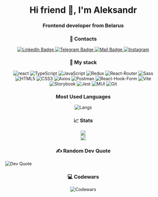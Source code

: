 <h1 align="center">Hi friend 👋, I'm Aleksandr</h1>

<h3 align="center">Frontend developer from Belarus</h3>

<div align="center">
   <h3 align="center">📝 Contacts</h3>
   <a href="https://www.linkedin.com/in/%D0%B0%D0%BB%D0%B5%D0%BA%D1%81%D0%B0%D0%BD%D0%B4%D1%80-%D0%B7%D0%B0%D0%B9%D1%86%D0%B5%D0%B2-961481277/" target="_blank">
    <img src="https://img.shields.io/badge/LinkedIn-0A66C2.svg?style=for-the-badge&logo=LinkedIn&logoColor=white" alt="LinkedIn Badge"/>
  </a>
  <a href="https://t.me/zaitsev_av" target="_blank">
    <img src="https://img.shields.io/badge/Telegram-26A5E4.svg?style=for-the-badge&logo=Telegram&logoColor=white" alt="Telegram Badge"/>
  </a>
  <a href="mailto:zaitsev.av.12@gmail.com" target="_blank">
   <img src="https://img.shields.io/badge/Gmail-EA4335.svg?style=for-the-badge&logo=Gmail&logoColor=white" alt="Mail Badge"/>
  </a>
  <a>
  <a href="https://instagram.com/zaitsev_av" target="blank">
    <img src="https://img.shields.io/badge/Instagram-E4405F?style=for-the-badge&logo=instagram&logoColor=white" alt="Instagram">
  </a>
</div>
<h3 align="center">🧱 My stack</h3>
<div align="center">
   <img src="https://img.shields.io/badge/React-61DAFB.svg?style=for-the-badge&logo=React&logoColor=black" alt="react"/>
   <img src="https://img.shields.io/badge/TypeScript-3178C6.svg?style=for-the-badge&logo=TypeScript&logoColor=white" alt="TypeScript"/> 
   <img src="https://img.shields.io/badge/JavaScript-F7DF1E.svg?style=for-the-badge&logo=JavaScript&logoColor=black" alt="JavaScript"/> 
   <img src="https://img.shields.io/badge/Redux-764ABC.svg?style=for-the-badge&logo=Redux&logoColor=white" alt="Redux"/>
   <img src="https://img.shields.io/badge/React%20Router-CA4245.svg?style=for-the-badge&logo=React-Router&logoColor=white" alt="React-Router"/>
   <img src="https://img.shields.io/badge/Sass-CC6699.svg?style=for-the-badge&logo=Sass&logoColor=white" alt="Sass"/>
   <img src="https://img.shields.io/badge/HTML5-E34F26.svg?style=for-the-badge&logo=HTML5&logoColor=white" alt="HTML5"/>
   <img src="https://img.shields.io/badge/CSS3-1572B6.svg?style=for-the-badge&logo=CSS3&logoColor=white" alt="CSS3"/>
   <img src="https://img.shields.io/badge/Axios-5A29E4.svg?style=for-the-badge&logo=Axios&logoColor=white" alt="Axios"/>
   <img src="https://camo.githubusercontent.com/d2737af1a4caf34d83fc933874a0c907b6419848a41f8e3e914a7c35356ca3cf/68747470733a2f2f696d672e736869656c64732e696f2f7374617469632f76313f7374796c653d666f722d7468652d6261646765266d6573736167653d506f73746d616e26636f6c6f723d464636433337266c6f676f3d506f73746d616e266c6f676f436f6c6f723d464646464646266c6162656c3d" alt="Postman"/>
   <img src="https://img.shields.io/badge/React%20Hook%20Form-EC5990.svg?style=for-the-badge&logo=React-Hook-Form&logoColor=white" alt="React-Hook-Form"/>
   <img src="https://camo.githubusercontent.com/d96a01edb67770ddc4a8794895b4e2c1fab10e9fab40060b287bcb3448915a01/68747470733a2f2f696d672e736869656c64732e696f2f7374617469632f76313f7374796c653d666f722d7468652d6261646765266d6573736167653d5669746526636f6c6f723d363436434646266c6f676f3d56697465266c6f676f436f6c6f723d464646464646266c6162656c3d" alt="Vite"/>
     
   <img src="https://img.shields.io/badge/Storybook-FF4785.svg?style=for-the-badge&logo=Storybook&logoColor=white" alt="Storybook"/>
   <img src="https://img.shields.io/badge/Jest-C21325.svg?style=for-the-badge&logo=Jest&logoColor=white" alt="Jest"/>
   <img src="https://img.shields.io/badge/MUI-007FFF.svg?style=for-the-badge&logo=MUI&logoColor=white" alt="MUI"/>
   <img src="https://img.shields.io/badge/Git-F05032.svg?style=for-the-badge&logo=Git&logoColor=white" alt="Git"/>
</div>

<h3 align="center">Most Used Languages</h3>

<div align="center">
   
  ![Langs](https://github-readme-stats.vercel.app/api?username=Zaitsev-AV&theme=dark&hide_border=false&include_all_commits=false&count_private=false)<br/>
  
</div>

<h3 align="center">📈 Stats</h3>

<div align="center"> 
   
![](https://github-readme-streak-stats.herokuapp.com/?user=Zaitsev-AV&theme=dark&hide_border=false)<br/>
![](https://github-readme-stats.vercel.app/api/top-langs/?username=Zaitsev-AV&theme=dark&hide_border=false&include_all_commits=false&count_private=false&layout=compact)
</div>
<h3 align="center">✍️ Random Dev Quote</h3>

![Dev Quote](https://quotes-github-readme.vercel.app/api?type=horizontal&theme=dark)
</div>

</div>

<h3 align="center">💻 Codewars</h3>  

<div align="center">
  
![Codewars](https://github.r2v.ch/codewars?user=zaitsev_av&stroke=tokyonight)
  
</div>
